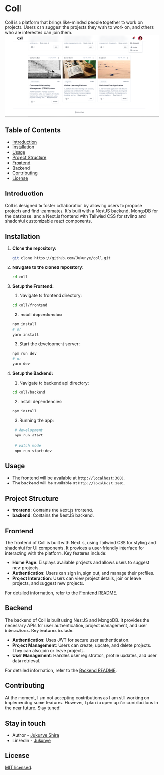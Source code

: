 # Coll

Coll is a platform that brings like-minded people together to work on projects. Users can suggest the projects they wish to work on, and others who are interested can join them.
![Home page](/Screenshots/logged-In.PNG)

## Table of Contents

- [Introduction](#introduction)
- [Installation](#installation)
- [Usage](#usage)
- [Project Structure](#project-structure)
- [Frontend](#frontend)
- [Backend](#backend)
- [Contributing](#contributing)
- [License](#license)

## Introduction

Coll is designed to foster collaboration by allowing users to propose projects and find teammates. It's built with a NestJS backend, MongoDB for the database, and a Next.js frontend with Tailwind CSS for styling and shadcn/ui customizable react components.

## Installation

1. **Clone the repository:**

   ```bash
   git clone https://github.com/Jukunye/coll.git
   ```

2. **Navigate to the cloned repository:**

   ```bash
   cd coll
   ```

3. **Setup the Frontend:**

   1. Navigate to frontend directory:

   ```bash
   cd coll/frontend
   ```

   2. Install dependencies:

   ```bash
   npm install
   # or
   yarn install
   ```

   3. Start the development server:

   ```bash
   npm run dev
   # or
   yarn dev
   ```

4. **Setup the Backend:**

   1. Navigate to backend api directory:

   ```bash
   cd coll/backend
   ```

   2. Install dependencies:

   ```bash
   npm install
   ```

   3. Running the app:

   ```bash
    # development
    npm run start

    # watch mode
    npm run start:dev
   ```

## Usage

- The frontend will be available at `http://localhost:3000`.
- The backend will be available at `http://localhost:3001`.

## Project Structure

- **frontend**: Contains the Next.js frontend.
- **backend**: Contains the NestJS backend.

## Frontend

The frontend of Coll is built with Next.js, using Tailwind CSS for styling and shadcn/ui for UI components. It provides a user-friendly interface for interacting with the platform. Key features include:

- **Home Page**: Displays available projects and allows users to suggest new projects.
- **Authentication**: Users can sign in, sign out, and manage their profiles.
- **Project Interaction**: Users can view project details, join or leave projects, and suggest new projects.

For detailed information, refer to the [Frontend README](frontend/README.md).

## Backend

The backend of Coll is built using NestJS and MongoDB. It provides the necessary APIs for user authentication, project management, and user interactions. Key features include:

- **Authentication**: Uses JWT for secure user authentication.
- **Project Management**: Users can create, update, and delete projects. They can also join or leave projects.
- **User Management**: Handles user registration, profile updates, and user data retrieval.

For detailed information, refer to the [Backend README](backend/README.md).

## Contributing

At the moment, I am not accepting contributions as I am still working on implementing some features. However, I plan to open up for contributions in the near future. Stay tuned!

## Stay in touch

- Author - [Jukunye Shira](https://jukunyes.vercel.app/)
- Linkedin - [Jukunye](https://www.linkedin.com/in/jukunye)

## License

[MIT licensed](LICENSE).
